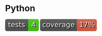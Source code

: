 # Python

[![Tests](python/badges/tests.svg)](python/badges/tests.svg)
[![Coverage](python/badges/coverage.svg)](python/badges/coverage.svg)